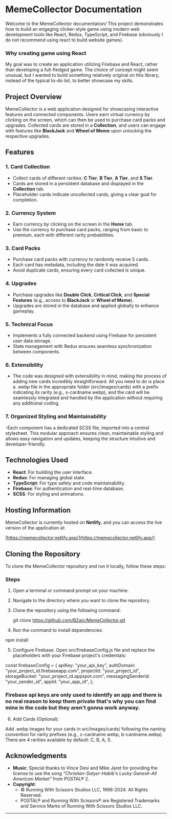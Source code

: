 # MemeCollector Documentation

Welcome to the MemeCollector documentation/ This project demonstrates how to build an engaging clicker-style game using modern web development tools like React, Redux, TypeScript, and Firebase (obviously I do not recommend using react to build website games). 

### Why creating game using React

My goal was to create an application utilizing Firebase and React, rather than developing a full-fledged game. The choice of concept might seem unusual, but I wanted to build something relatively original on this library, instead of the typical to-do list, to better showcase my skills.

## Project Overview

MemeCollector is a web application designed for showcasing interactive features and connected components. Users earn virtual currency by clicking on the screen, which can then be used to purchase card packs and upgrades. Collected cards are stored in a **Collection**, and users can engage with features like **BlackJack** and **Wheel of Meme** upon unlocking the respective upgrades.

## Features

### 1. Card Collection
- Collect cards of different rarities: **C Tier**, **B Tier**, **A Tier**, and **S Tier**.
- Cards are stored in a persistent database and displayed in the **Collection** tab.
- Placeholder cards indicate uncollected cards, giving a clear goal for completion.

### 2. Currency System
- Earn currency by clicking on the screen in the **Home** tab.
- Use the currency to purchase card packs, ranging from basic to premium, each with different rarity probabilities.

### 3. Card Packs
- Purchase card packs with currency to randomly receive 5 cards.
- Each card has metadata, including the date it was acquired.
- Avoid duplicate cards, ensuring every card collected is unique.

### 4. Upgrades
- Purchase upgrades like **Double Click**, **Critical Click**, and **Special Features** (e.g., access to **BlackJack** or **Wheel of Meme**).
- Upgrades are stored in the database and applied globally to enhance gameplay.

### 5. Technical Focus
- Implements a fully connected backend using Firebase for persistent user data storage.
- State management with Redux ensures seamless synchronization between components.

### 6. Extensibility
- The code was designed with extensibility in mind, making the process of adding new cards incredibly straightforward. All you need to do is place a .webp file in the appropriate folder (src/images/cards) with a prefix indicating its rarity (e.g., s-cardname.webp), and the card will be seamlessly integrated and handled by the application without requiring any additional coding.

### 7. Organized Styling and Maintainability
-Each component has a dedicated SCSS file, imported into a central stylesheet. This modular approach ensures clean, maintainable styling and allows easy navigation and updates, keeping the structure intuitive and developer-friendly.

## Technologies Used

- **React**: For building the user interface.
- **Redux**: For managing global state.
- **TypeScript**: For type safety and code maintainability.
- **Firebase**: For authentication and real-time database.
- **SCSS**: For styling and animations.

## Hosting Information

MemeCollector is currently hosted on **Netlify**, and you can access the live version of the application at:

[https://memecollector.netlify.app/](https://memecollector.netlify.app/)

## Cloning the Repository

To clone the MemeCollector repository and run it locally, follow these steps:

### Steps

1. Open a terminal or command prompt on your machine.
2. Navigate to the directory where you want to clone the repository.
3. Clone the repository using the following command:
   
   git clone https://github.com/BZajc/MemeCollector.git

4. Run the command to install dependencies:
  
  npm install

5. Configure Firebase. Open src/firebaseConfig.js file and replace the placeholders with your Firebase project's credentials:
   
const firebaseConfig = {
  apiKey: "your_api_key",
  authDomain: "your_project_id.firebaseapp.com",
  projectId: "your_project_id",
  storageBucket: "your_project_id.appspot.com",
  messagingSenderId: "your_sender_id",
  appId: "your_app_id",
};

### Firebase api keys are only used to identify an app and there is no real reason to keep them private that's why you can find mine in the code but they aren't gonna work anyway.

6. Add Cards (Optional):

Add .webp images for your cards in src/images/cards/ following the naming convention for rarity prefixes (e.g., c-cardname.webp, b-cardname.webp).
There are 4 rarities available by default: C, B, A, S.

## Acknowledgments

- **Music**: Special thanks to Vince Desi and Mike Jaret for providing the license to use the song _"Christian-Salyer-Habib's Lucky Ganesh-All American Market"_ from POSTAL® 2.
- **Copyright**: 
  - © Running With Scissors Studios LLC, 1996-2024. All Rights Reserved.
  - POSTAL® and Running With Scissors® are Registered Trademarks and Service Marks of Running With Scissors Studios LLC.

---
